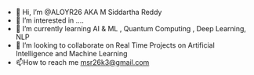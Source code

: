 - 👋 Hi, I’m @ALOYR26 AKA M Siddartha Reddy
- 👀 I’m interested in ....
- 🌱 I’m currently learning AI & ML , Quantum Computing , Deep Learning, NLP
- 💞️ I’m looking to collaborate on Real Time Projects on Artificial Intelligence and Machine Learning
- 📫How to reach me msr26k3@gmail.com
  

<!---
sid-2604/sid-2604 is a ✨ special ✨ repository because its `README.md` (this file) appears on your GitHub profile.
You can click the Preview link to take a look at your changes.
--->
